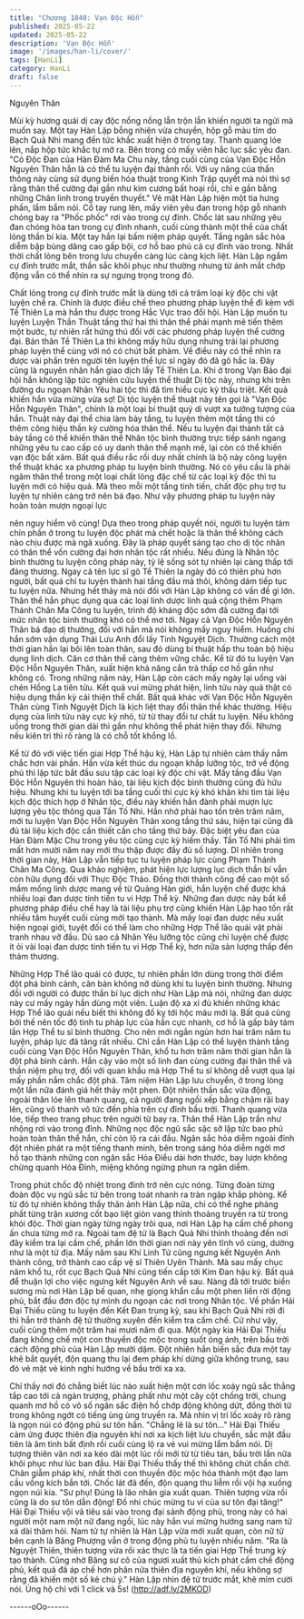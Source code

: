 ```yaml
---
title: "Chương 1840: Vạn Độc Hỗn"
published: 2025-05-22
updated: 2025-05-22
description: 'Vạn Độc Hỗn'
image: '/images/han-li/cover/'
tags: [HanLi]
category: HanLi
draft: false
---
```


Nguyên Thân

Mùi kỳ hương quái dị cay độc nồng nồng lẫn trộn lẫn khiến người
ta ngửi mà muốn say.
Một tay Hàn Lập bỗng nhiên vừa chuyển, hộp gỗ màu tím do
Bạch Quả Nhi mang đến tức khắc xuất hiện ở trong tay.
Thanh quang lóe lên, nắp hộp tức khắc tự mở ra. Bên trong có
mấy viên hắc lục sắc yêu đan.
"Có Độc Đan của Hàn Đàm Ma Chu này, tầng cuối cùng của Vạn
Độc Hỗn Nguyên Thân hẳn là có thể tu luyện đại thành rồi. Với uy
năng của thần thông này cùng sử dụng biến hóa thuật trong Kinh
Trập quyết mà nói thì sợ rằng thân thể cường đại gần như kim
cương bất hoại rồi, chỉ e gần bằng những Chân linh trong truyền
thuyết." Vẻ mặt Hàn Lập hiện một tia hưng phấn, lẩm bẩm nói.
Cổ tay rung lên, mấy viên yêu đan trong hộp gỗ nhanh chóng bay
ra "Phốc phốc" rơi vào trong cự đỉnh.
Chốc lát sau những yêu đan chóng hòa tan trong cự đỉnh nhanh,
cuối cùng thành một thể của chất lỏng thần bí kia.
Một tay hắn lại bấm niệm pháp quyết. Tầng ngân sắc hỏa diễm
bập bùng dâng cao gấp bội, cơ hồ bao phủ cả cự đỉnh vào trong.
Nhất thời chất lỏng bên trong lưu chuyển càng lúc càng kịch liệt.
Hàn Lập ngắm cự đỉnh trước mắt, thần sắc khôi phục như thường
nhưng từ ánh mắt chớp động vẫn có thể nhìn ra sự ngưng trọng
trong đó.

Chất lỏng trong cự đỉnh trước mắt là dùng tới cả trăm loại kỳ độc
chi vật luyện chế ra. Chính là được điều chế theo phương pháp
luyện thể đi kèm với Tề Thiên La mà hắn thu được trong Hắc Vực
trao đổi hội.
Hàn Lập muốn tu luyện Luyện Thần Thuật tầng thứ hai thì thân
thể phải mạnh mẽ tiến thêm một bước, tự nhiên rất hứng thú đối
với các phương pháp luyện thể cường đại.
Bản thân Tề Thiên La thì không mấy hữu dụng nhưng trái lại
phương pháp luyện thể cùng với nó có chút bất phàm.
Về điều này có thể nhìn ra được vài phần trên người tên luyện thể
lực sĩ ngày đó đã gõ hắc la. Đây cũng là nguyên nhân hắn giao
dịch lấy Tề Thiên La.
Khi ở trong Vạn Bảo đại hội hắn không lập tức nghiên cứu luyện
thể thuật Dị tộc này, nhưng khi trên đường du ngoạn Nhân Yêu
hai tộc thì đã tìm hiểu cực kỳ thấu triệt.
Kết quả khiến hắn vừa mừng vừa sợ!
Dị tộc luyện thể thuật này tên gọi là "Vạn Độc Hỗn Nguyên Thân",
chính là một loại bí thuật quỷ dị vượt xa tưởng tượng của hắn.
Thuật này đại thể chia làm bảy tầng, tu luyện thêm một tầng thì có
thêm công hiệu thần kỳ cường hóa thân thể.
Nếu tu luyện đại thành tất cả bảy tầng có thể khiến thân thể Nhân
tộc bình thường trực tiếp sánh ngang những yêu tu cao cấp có uy
danh thân thể mạnh mẽ, lại còn có thể khiến vạn độc bất xâm. Bất
quá điều rắc rối duy nhất chính là bộ này công luyện thể thuật
khác xa phương pháp tu luyện bình thường. Nó có yêu cầu là
phải ngâm thân thể trong một loại chất lỏng đặc chế từ các loại kỳ
độc thì tu luyện mới có hiệu quả.
Mà theo mỗi một tầng tinh tiến, chất độc phụ trợ tu luyện tự nhiên
càng trở nên bá đạo.
Như vậy phương pháp tu luyện này hoàn toàn mượn ngoại lực

nên nguy hiểm vô cùng! Dựa theo trong pháp quyết nói, người tu
luyện tám chín phần ở trong tu luyện độc phát mà chết hoặc là
thân thể không cách nào chịu được mà ngã xuống.
Đây là pháp quyết sáng tạo cho dị tộc nhân có thân thể vốn
cường đại hơn nhân tộc rất nhiều.
Nếu đúng là Nhân tộc bình thường tu luyện công pháp này, tỷ lệ
sống sót tự nhiên lại càng thấp tới đáng thương.
Ngay cả tên lực sĩ gõ Tề Thiên la ngày đó có thiên phú hơn
người, bất quá chỉ tu luyện thành hai tầng đầu mà thôi, không
dám tiếp tục tu luyện nữa.
Nhưng hết thảy mà nói đối với Hàn Lập không có vấn đề gì lớn.
Thân thể hắn phục dụng qua các loại linh dược linh quả cộng
thêm Phạm Thánh Chân Ma Công tu luyện, trình độ kháng độc
sớm đã cường đại tới mức nhân tộc bình thường khó có thể mơ
tới. Ngay cả Vạn Độc Hỗn Nguyên Thân bá đạo dị thường, đối với
hắn mà nói không mấy nguy hiểm.
Huống chi hắn sớm vận dụng Thải Lưu Anh đổi lấy Tinh Nguyệt
Dịch.
Thường cách một thời gian hắn lại bôi lên toàn thân, sau đó dùng
bí thuật hấp thu toàn bộ hiệu dụng linh dịch. Căn cơ thân thể càng
thêm vững chắc. Kể từ đó tu luyện Vạn Độc Hỗn Nguyên Thân,
xuất hiện khả năng cắn trả thấp cơ hồ gần như không có.
Trong những năm này, Hàn Lập còn cách mấy ngày lại uống vài
chén Hồng La tiên tửu. Kết quả vui mừng phát hiện, linh tửu này
quả thật có hiệu dụng thần kỳ cải thiện thể chất.
Bất quá khác với Vạn Độc Hỗn Nguyên Thân cùng Tinh Nguyệt
Dịch là kịch liệt thay đổi thân thể khác thường. Hiệu dụng của linh
tửu này cực kỳ nhỏ, từ từ thay đổi tư chất tu luyện. Nếu không
uống trong thời gian dài thì gần như không thể phát hiện thay đổi.
Nhưng nếu kiên trì thì rõ ràng là có chỗ tốt khổng lồ.

Kể từ đó với việc tiến giai Hợp Thể hậu kỳ, Hàn Lập tự nhiên cảm
thấy nắm chắc hơn vài phần.
Hắn vừa kết thúc du ngoạn khắp lưỡng tộc, trở về động phủ thì
lập tức bắt đầu sưu tập các loại kỳ độc chi vật.
Mấy tầng đầu Vạn Độc Hỗn Nguyên thì hoàn hảo, tài liệu kịch độc
bình thường cũng đủ hữu hiệu. Nhưng khi tu luyện tới ba tầng
cuối thì cực kỳ khó khăn khi tìm tài liệu kịch độc thích hợp ở Nhân
tộc, điều này khiến hắn đành phải mượn lực lượng yêu tộc thông
qua Tần Tố Nhi.
Hắn nhớ phải hao tốn trên trăm năm, mới tu luyện Vạn Độc Hỗn
Nguyên Thân xong tầng thứ sáu, hiện tại cũng đã đủ tài liệu kịch
độc cần thiết cần cho tầng thứ bảy.
Đặc biệt yêu đan của Hàn Đàm Mặc Chu trong yêu tộc cũng cực
kỳ hiếm thấy. Tần Tố Nhi phải tìm mất hơn mười năm nay mới thu
thập được đầy đủ số lượng.
Dĩ nhiên trong thời gian này, Hàn Lập vẫn tiếp tục tu luyện pháp
lực cùng Phạm Thánh Chân Ma Công.
Qua khảo nghiệm, phát hiện lực lượng lục dịch thần bí vẫn còn
hữu dụng đối với Thực Độc Thảo. Đồng thời thành công đề cao
một số mầm mống linh dược mang về từ Quảng Hàn giới, hắn
luyện chế được khá nhiều loại đan dược tinh tiến tu vi Hợp Thể
kỳ.
Những đan dược này bất kể phương pháp điều chế hay là tài liệu
phụ trợ cũng khiến Hàn Lập hao tốn rất nhiều tâm huyết cuối
cùng mới tạo thành.
Mà mấy loại đan dược nếu xuất hiện ngoại giới, tuyệt đối có thể
làm cho những Hợp Thể lão quái vật phải tranh nhau vỡ đầu.
Dù sao cả Nhân Yêu lưỡng tộc cũng chỉ luyện chế được ít ỏi vài
loại đan dược tinh tiến tu vi Hợp Thể kỳ, hơn nữa sản lượng thấp
đến thảm thương.

Những Hợp Thể lão quái có được, tự nhiên phần lớn dùng trong
thời điểm đột phá bình cảnh, căn bản không nỡ dùng khi tu luyện
bình thường.
Nhưng đối với người có được thần bí lục dịch như Hàn Lập mà
nói, những đan dược này cư mấy ngày hắn dùng một viên. Luận
độ xa xỉ đủ khiến những khác Hợp Thể lão quái nếu biết thì không
đố kỵ tới hộc máu mới lạ.
Bất quá cũng bởi thế nên tốc độ tinh tu pháp lực của hắn cực
nhanh, cơ hồ là gấp bảy tám lần Hợp Thể tu sĩ bình thường.
Cho nên mới ngắn ngủn hơn hai trăm năm tu luyện, pháp lực đã
tăng rất nhiều.
Chỉ cần Hàn Lập có thể luyện thành tầng cuối cùng Vạn Độc Hỗn
Nguyên Thân, khổ tu hơn trăm năm thời gian hẳn là đột phá bình
cảnh.
Hắn cậy vào một số linh đan cùng cường đại thân thể và thần
niệm phụ trợ, đối với quan khẩu mà Hợp Thể tu sĩ không dễ vượt
qua lại mấy phần nắm chắc đột phá.
Tâm niệm Hàn Lập lưu chuyển, ở trong lòng một lần nữa đánh
giá hết thảy một phen. Đột nhiên thần sắc vừa động, ngoài thân
lóe lên thanh quang, cả người đang ngồi xếp bằng chậm rãi bay
lên, cũng vô thanh vô tức đến phía trên cự đỉnh bầu trời.
Thanh quang vừa lóe, tiếp theo trang phục trên người từ bay ra.
Thân thể Hàn Lập trần như nhộng rơi vào trong đỉnh.
Những nọc độc ngũ sắc sặc sỡ lập tức bao phủ hoàn toàn thân
thể hắn, chỉ còn lộ ra cái đầu.
Ngân sắc hỏa diễm ngoài đỉnh đột nhiên phát ra một tiếng thanh
minh, bên trong sáng hỏa diễm ngời mơ hồ tạo thành những con
ngân sắc Hỏa Điểu dài hơn thước, bay lượn không chừng quanh
Hỏa Đỉnh, miệng không ngừng phun ra ngân diễm.

Trong phút chốc độ nhiệt trong đỉnh trở nên cực nóng. Từng đoàn
từng đoàn độc vụ ngũ sắc từ bên trong toát nhanh ra tràn ngập
khắp phòng.
Kể từ đó tự nhiên không thấy thân ảnh Hàn Lập nữa, chỉ có thể
nghe phảng phất từng trận xương cốt bạo liệt giòn vang thỉnh
thoảng truyền ra từ trong khói độc.
Thời gian ngày từng ngày trôi qua, nơi Hàn Lập hạ cấm chế
phong ấn chưa từng mở ra.
Ngoài tam đệ tử là Bạch Quả Nhi thỉnh thoảng đến nơi đây kiểm
tra lại cấm chế, phần lớn thời gian nơi này yên tĩnh vô cùng,
dường như là một tử địa.
Mấy năm sau Khí Linh Tử cũng ngưng kết Nguyên Anh thành
công, trở thành cao cấp vệ sĩ Thiên Uyên Thành.
Mà sau mấy chục năm khổ tu, rốt cục Bạch Quả Nhi cũng tiến cấp
tới Kim Đan hậu kỳ.
Bất quá để thuận lợi cho việc ngưng kết Nguyên Anh về sau.
Nàng đã tới trước biển sương mù nơi Hàn Lập bế quan, nhẹ
giọng khẩn cầu một phen liền rời động phủ, bắt đầu đơn độc tự
mình du ngoạn các nơi trong Nhân tộc.
Về phần Hải Đại Thiếu cũng tu luyện đến Kết Đan trung kỳ, sau
khi Bạch Quả Nhi rời đi thì hắn trở thành đệ tử thường xuyên đến
kiểm tra cấm chế.
Cứ như vậy, cuối cùng thêm một trăm hai mươi năm đi qua.
Một ngày kia Hải Đại Thiếu đang khống chế một con thuyền độc
mộc trong suốt óng ánh, trên bầu trời cách động phủ của Hàn Lập
mười dặm.
Đột nhiên hắn biến sắc đưa một tay khẽ bắt quyết, độn quang thu
lại đem pháp khí dừng giữa không trung, sau đó vẻ mặt vẻ kinh
nghi hướng về bầu trời xa xa.

Chỉ thấy nơi đó chẳng biết lúc nào xuất hiện một cơn lốc xoáy ngũ
sắc thẳng tắp cao tới cả ngàn trượng, phảng phất như một cây
cột chống trời, chung quanh mơ hồ có vô số ngân sắc điện hồ
chớp động không dứt, đồng thời từ trong không ngớt có tiếng ùng
ùng truyền ra.
Mà nhìn vị trí lốc xoáy rõ ràng là ngọn núi có động phủ sư tôn
hắn.
"Chẳng lẽ là sư tôn…"
Hải Đại Thiếu cảm ứng được thiên địa nguyên khí nơi xa kịch liệt
lưu chuyển, sắc mặt đầu tiên là âm tình bất định rồi cuối cùng lộ
ra vẻ vui mừng lẩm bẩm nói.
Dị tượng thiên văn nơi xa kéo dài một lúc rồi mới từ từ tiêu tán,
bầu trời lần nữa khôi phục như lúc ban đầu.
Hải Đại Thiếu thấy thế thì không chút chần chờ. Chân giẫm pháp
khí, nhất thời con thuyền độc mộc hóa thành một đạo lam cầu
vồng kích bắn tới.
Chốc lát đã đến, độn quang thu liễm rồi vội hạ xuống ngọn núi kia.
"Sư phụ! Đúng là lão nhân gia xuất quan. Thiên tượng vừa rồi
cũng là do sư tôn dẫn động! Đồ nhi chúc mừng tu vi của sư tôn
đại tăng!" Hải Đại Thiếu vội vã tiêu sái vào trong đại sảnh động
phủ, trong này có hai người một nam một nữ đang ngồi, lúc này
hắn vui mừng hướng sang nam tử xá dài thăm hỏi.
Nam tử tự nhiên là Hàn Lập vừa mới xuất quan, còn nữ tử bên
cạnh là Băng Phượng vẫn ở trong động phủ tu luyện nhiều năm.
"Ra là Nguyệt Thiên, thiên tượng vừa rồi xác thực là ta tiến giai
Hợp Thể trung kỳ tạo thành. Cũng nhờ Băng sư cô của ngươi xuất
thủ kích phát cấm chế động phủ, kết quả đã áp chế hơn phân nửa
thiên địa nguyên khí, nếu không sợ rằng đã khiến một số kẻ chú
ý." Hàn Lập nhìn đệ tử trước mắt, khẽ mỉm cười nói.
Ủng hộ chỉ với 1 click và 5s! (http://adf.ly/2MKOD)

------oOo------
